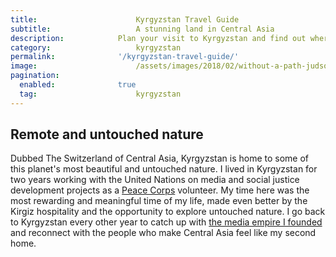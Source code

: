 ```yaml
---
title:						Kyrgyzstan Travel Guide
subtitle:					A stunning land in Central Asia
description:			Plan your visit to Kyrgyzstan and find out where to go and what to do in Kyrgyzstan. Read about itineraries, activities, places to stay and travel essentials.
category:					kyrgyzstan
permalink: 				'/kyrgyzstan-travel-guide/'
image:						/assets/images/2018/02/without-a-path-judson-in-kyrgyzstan.jpg
pagination: 
  enabled: 				true
  tag: 						kyrgyzstan
---
```


## Remote and untouched nature

Dubbed The Switzerland of Central Asia, Kyrgyzstan is home to some of this planet's most beautiful and untouched nature. I lived in Kyrgyzstan for two years working with the United Nations on media and social justice development projects as a [Peace Corps](https://www.peacecorps.gov/) volunteer. My time here was the most rewarding and meaningful time of my life, made even better by the Kirgiz hospitality and the opportunity to explore untouched nature. I go back to Kyrgyzstan every other year to catch up with [the media empire I founded](http://kyrgyzmedia.kg/) and reconnect with the people who make Central Asia feel like my second home.